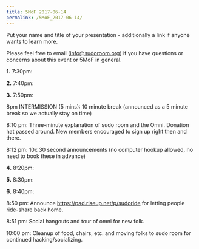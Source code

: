 ```yaml
---
title: 5MoF 2017-06-14
permalink: /5MoF_2017-06-14/
---
```


Put your name and title of your presentation - additionally a link if anyone wants to learn more.

Please feel free to email (<info@sudoroom.org>) if you have questions or concerns about this event or 5MoF in general.

**1.** 7:30pm:

**2.** 7:40pm:

**3.** 7:50pm:

8pm INTERMISSION (5 mins): 10 minute break (announced as a 5 minute break so we actually stay on time)

8:10 pm: Three-minute explanation of sudo room and the Omni. Donation hat passed around. New members encouraged to sign up right then and there.

8:12 pm: 10x 30 second announcements (no computer hookup allowed, no need to book these in advance)

**4.** 8:20pm:

**5.** 8:30pm:

**6.** 8:40pm:

8:50 pm: Announce <https://pad.riseup.net/p/sudoride> for letting people ride-share back home.

8:51 pm: Social hangouts and tour of omni for new folk.

10:00 pm: Cleanup of food, chairs, etc. and moving folks to sudo room for continued hacking/socializing.